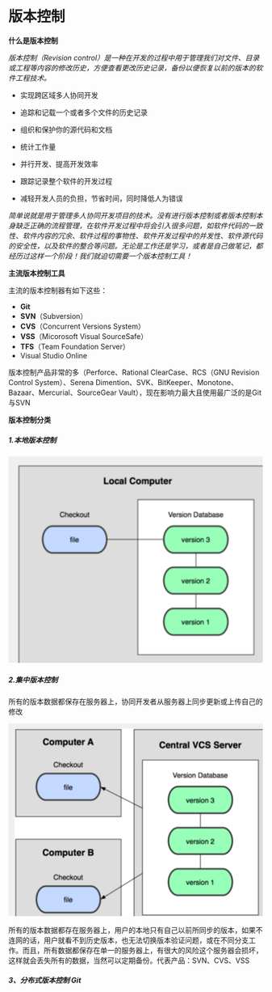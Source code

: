 # 版本控制

**什么是版本控制**

*版本控制（Revision control）是一种在开发的过程中用于管理我们对文件、目录或工程等内容的修改历史，方便查看更改历史记录，备份以便恢复以前的版本的软件工程技术。*

- 实现跨区域多人协同开发

- 追踪和记载一个或者多个文件的历史记录

- 组织和保护你的源代码和文档

- 统计工作量

- 并行开发、提高开发效率

- 跟踪记录整个软件的开发过程

- 减轻开发人员的负担，节省时间，同时降低人为错误

  

  

*简单说就是用于管理多人协同开发项目的技术。没有进行版本控制或者版本控制本身缺乏正确的流程管理，在软件开发过程中将会引入很多问题，如软件代码的一致性、软件内容的冗余、软件过程的事物性、软件开发过程中的并发性、软件源代码的安全性，以及软件的整合等问题。无论是工作还是学习，或者是自己做笔记，都经历过这样一个阶段！我们就迫切需要一个版本控制工具！*



**主流版本控制工具**

主流的版本控制器有如下这些：

- **Git**
- **SVN**（Subversion）
- **CVS**（Concurrent Versions System）
- **VSS**（Micorosoft Visual SourceSafe）
- **TFS**（Team Foundation Server）
- Visual Studio Online

版本控制产品非常的多（Perforce、Rational ClearCase、RCS（GNU Revision Control System）、Serena Dimention、SVK、BitKeeper、Monotone、Bazaar、Mercurial、SourceGear Vault），现在影响力最大且使用最广泛的是Git与SVN



**版本控制分类**

##### 1.本地版本控制

![](./src/%E6%9C%AC%E5%9C%B0%E7%89%88%E6%9C%AC%E6%8E%A7%E5%88%B6.png)



##### 2.集中版本控制

所有的版本数据都保存在服务器上，协同开发者从服务器上同步更新或上传自己的修改

![](./src//%E9%9B%86%E4%B8%AD%E7%89%88%E6%9C%AC%E6%8E%A7%E5%88%B6.png)

所有的版本数据都存在服务器上，用户的本地只有自己以前所同步的版本，如果不连网的话，用户就看不到历史版本，也无法切换版本验证问题，或在不同分支工作。而且，所有数据都保存在单一的服务器上，有很大的风险这个服务器会损坏，这样就会丢失所有的数据，当然可以定期备份。代表产品：SVN、CVS、VSS

##### 3、分布式版本控制 	Git